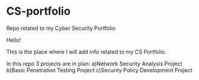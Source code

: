 # CS-portfolio
Repo related to my Cyber Security Portfolio

Hello!

This is the place where I will add info related to my CS Portfolio.

In this repo 3 projects are in plan:
a)Network Security Analysis Project
 b)Basic Penetration Testing Project 
  c)Security Policy Development Project


